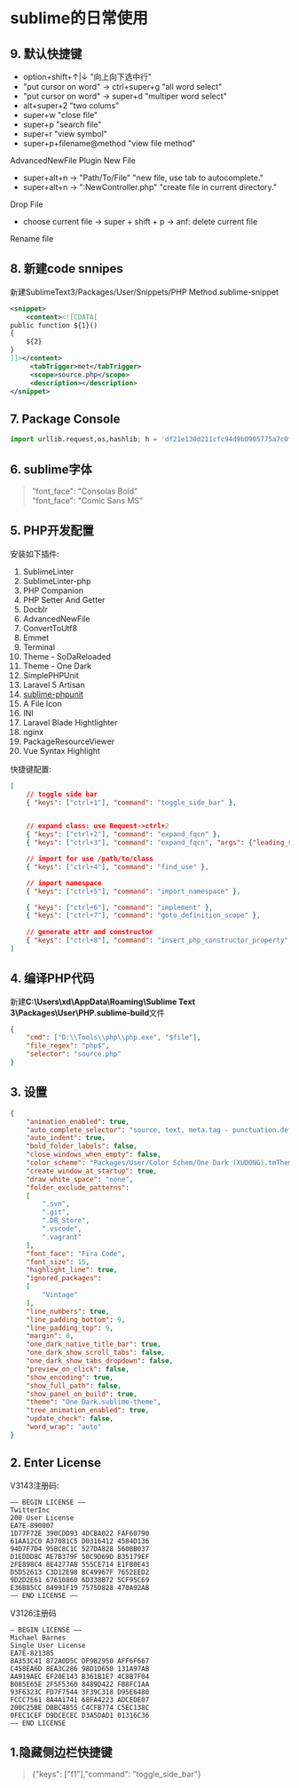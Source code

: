 sublime的日常使用
================


## 9. 默认快捷键
* option+shift+↑|↓  "向上向下选中行"
* "put cursor on word" -> ctrl+super+g "all word select"
* "put cursor on word" -> super+d  "multiper word select"
* alt+super+2 "two colums"
* super+w  "close file"
* super+p  "search file"
* super+r  "view symbol"
* super+p+filename@method  "view file method"

AdvancedNewFile Plugin
New File
* super+alt+n -> "Path/To/File" "new file, use tab to autocomplete."
* super+alt+n -> ":NewController.php" "create file in current directory."

Drop File
* choose current file -> super + shift + p -> anf: delete current file

Rename file


## 8. 新建code snnipes
新建SublimeText3/Packages/User/Snippets/PHP Method.sublime-snippet
```xml
<snippet>
    <content><![CDATA[
public function ${1}()
{
    ${2}
}
]]></content>
     <tabTrigger>met</tabTrigger>
     <scope>source.php</scope>
     <description></description>
</snippet>
```


## 7. Package Console
```python
import urllib.request,os,hashlib; h = 'df21e130d211cfc94d9b0905775a7c0f' + '1e3d39e33b79698005270310898eea76'; pf = 'Package Control.sublime-package'; ipp = sublime.installed_packages_path(); urllib.request.install_opener( urllib.request.build_opener( urllib.request.ProxyHandler()) ); by = urllib.request.urlopen( 'https://packagecontrol.io/' + pf.replace(' ', '%20')).read(); dh = hashlib.sha256(by).hexdigest(); print('Error validating download (got %s instead of %s), please try manual install' % (dh, h)) if dh != h else open(os.path.join( ipp, pf), 'wb' ).write(by)
```

## 6. sublime字体
> "font_face": "Consolas Bold"  
> "font_face": "Comic Sans MS"  

## 5. PHP开发配置
安装如下插件:
1. SublimeLinter
2. SublimeLinter-php
4. PHP Companion
5. PHP Setter And Getter
6. Docblr
7. AdvancedNewFile
8. ConvertToUtf8
9. Emmet
10. Terminal
11. Theme - SoDaReloaded
12. Theme - One Dark
13. SimplePHPUnit
14. Laravel 5 Artisan
15. [sublime-phpunit](https://github.com/adamwathan/sublime-phpunit)
16. A File Icon
17. INI
18. Laravel Blade Hightlighter
19. nginx
20. PackageResourceViewer
21. Vue Syntax Highlight

快捷键配置:
```json
[
    // toggle side bar
    { "keys": ["ctrl+1"], "command": "toggle_side_bar" },


    // expand class: use Request->ctrl+2
    { "keys": ["ctrl+2"], "command": "expand_fqcn" },
    { "keys": ["ctrl+3"], "command": "expand_fqcn", "args": {"leading_separator": true} },

    // import for use /path/to/class
    { "keys": ["ctrl+4"], "command": "find_use" },

    // import namespace
    { "keys": ["ctrl+5"], "command": "import_namespace" },

    { "keys": ["ctrl+6"], "command": "implement" },
    { "keys": ["ctrl+7"], "command": "goto_definition_scope" },
    
    // generate attr and constructor
    { "keys": ["ctrl+8"], "command": "insert_php_constructor_property" },
]
```


## 4. 编译PHP代码
新建**C:\Users\xd\AppData\Roaming\Sublime Text 3\Packages\User\PHP.sublime-build**文件
```json
{
    "cmd": ["D:\\Tools\\php\\php.exe", "$file"],
    "file_regex": "php$",
    "selector": "source.php"
}
```

## 3. 设置
```json
{
    "animation_enabled": true,
    "auto_complete_selector": "source, text, meta.tag - punctuation.definition.tag.begin, source - comment - string.quoted.double.block - string.quoted.single.block - string.unquoted.heredoc",
    "auto_indent": true,
    "bold_folder_labels": false,
    "close_windows_when_empty": false,
    "color_scheme": "Packages/User/Color Schem/One Dark (XUDONG).tmTheme",
    "create_window_at_startup": true,
    "draw_white_space": "none",
    "folder_exclude_patterns":
    [
        ".svn",
        ".git",
        ".DB_Store",
        ".vscode",
        ".vagrant"
    ],
    "font_face": "Fira Code",
    "font_size": 15,
    "highlight_line": true,
    "ignored_packages":
    [
        "Vintage"
    ],
    "line_numbers": true,
    "line_padding_bottom": 9,
    "line_padding_top": 9,
    "margin": 0,
    "one_dark_native_title_bar": true,
    "one_dark_show_scroll_tabs": false,
    "one_dark_show_tabs_dropdown": false,
    "preview_on_click": false,
    "show_encoding": true,
    "show_full_path": false,
    "show_panel_on_build": true,
    "theme": "One Dark.sublime-theme",
    "tree_animation_enabled": true,
    "update_check": false,
    "word_wrap": "auto"
}
```

## 2. Enter License
V3143注册码:
```
—– BEGIN LICENSE —–
TwitterInc
200 User License
EA7E-890007
1D77F72E 390CDD93 4DCBA022 FAF60790
61AA12C0 A37081C5 D0316412 4584D136
94D7F7D4 95BC8C1C 527DA828 560BB037
D1EDDD8C AE7B379F 50C9D69D B35179EF
2FE898C4 8E4277A8 555CE714 E1FB0E43
D5D52613 C3D12E98 BC49967F 7652EED2
9D2D2E61 67610860 6D338B72 5CF95C69
E36B85CC 84991F19 7575D828 470A92AB
—— END LICENSE ——
```


V3126注册码
```
– BEGIN LICENSE —–
Michael Barnes
Single User License
EA7E-821385
8A353C41 872A0D5C DF9B2950 AFF6F667
C458EA6D 8EA3C286 98D1D650 131A97AB
AA919AEC EF20E143 B361B1E7 4C8B7F04
B085E65E 2F5F5360 8489D422 FB8FC1AA
93F6323C FD7F7544 3F39C318 D95E6480
FCCC7561 8A4A1741 68FA4223 ADCEDE07
200C25BE DBBC4855 C4CFB774 C5EC138C
0FEC1CEF D9DCECEC D3A5DAD1 01316C36
—— END LICENSE
```

## 1.隐藏侧边栏快捷键
> {"keys": ["f1"],"command": "toggle_side_bar"}
